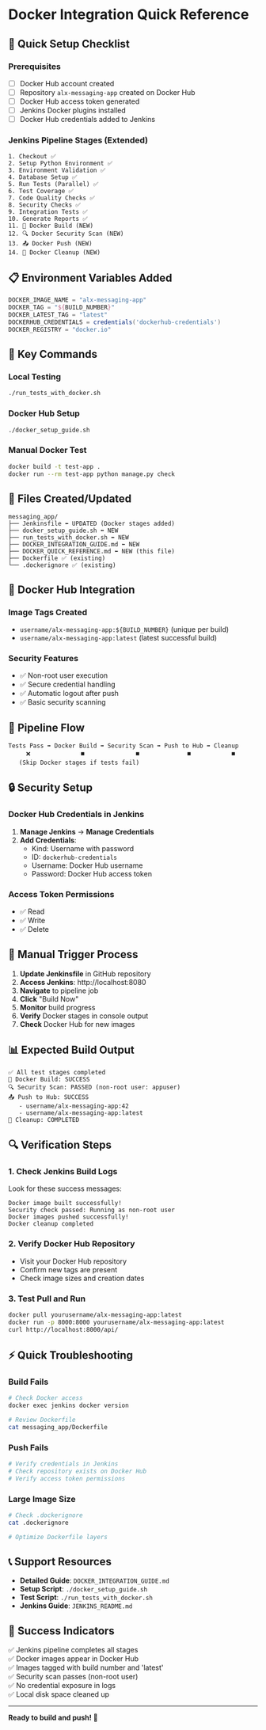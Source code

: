 # Docker Integration Quick Reference

## 🚀 Quick Setup Checklist

### Prerequisites

- [ ] Docker Hub account created
- [ ] Repository `alx-messaging-app` created on Docker Hub
- [ ] Docker Hub access token generated
- [ ] Jenkins Docker plugins installed
- [ ] Docker Hub credentials added to Jenkins

### Jenkins Pipeline Stages (Extended)

```
1. Checkout ✅
2. Setup Python Environment ✅
3. Environment Validation ✅
4. Database Setup ✅
5. Run Tests (Parallel) ✅
6. Test Coverage ✅
7. Code Quality Checks ✅
8. Security Checks ✅
9. Integration Tests ✅
10. Generate Reports ✅
11. 🐳 Docker Build (NEW)
12. 🔍 Docker Security Scan (NEW)
13. 📤 Docker Push (NEW)
14. 🧹 Docker Cleanup (NEW)
```

## 📋 Environment Variables Added

```groovy
DOCKER_IMAGE_NAME = "alx-messaging-app"
DOCKER_TAG = "${BUILD_NUMBER}"
DOCKER_LATEST_TAG = "latest"
DOCKERHUB_CREDENTIALS = credentials('dockerhub-credentials')
DOCKER_REGISTRY = "docker.io"
```

## 🔧 Key Commands

### Local Testing

```bash
./run_tests_with_docker.sh
```

### Docker Hub Setup

```bash
./docker_setup_guide.sh
```

### Manual Docker Test

```bash
docker build -t test-app .
docker run --rm test-app python manage.py check
```

## 📁 Files Created/Updated

```
messaging_app/
├── Jenkinsfile ⬅️ UPDATED (Docker stages added)
├── docker_setup_guide.sh ⬅️ NEW
├── run_tests_with_docker.sh ⬅️ NEW
├── DOCKER_INTEGRATION_GUIDE.md ⬅️ NEW
├── DOCKER_QUICK_REFERENCE.md ⬅️ NEW (this file)
├── Dockerfile ✅ (existing)
└── .dockerignore ✅ (existing)
```

## 🐳 Docker Hub Integration

### Image Tags Created

- `username/alx-messaging-app:${BUILD_NUMBER}` (unique per build)
- `username/alx-messaging-app:latest` (latest successful build)

### Security Features

- ✅ Non-root user execution
- ✅ Secure credential handling
- ✅ Automatic logout after push
- ✅ Basic security scanning

## 🎯 Pipeline Flow

```
Tests Pass ➡️ Docker Build ➡️ Security Scan ➡️ Push to Hub ➡️ Cleanup
     ❌              ⏹️              ⏹️             ⏹️           ⏹️
   (Skip Docker stages if tests fail)
```

## 🔒 Security Setup

### Docker Hub Credentials in Jenkins

1. **Manage Jenkins** → **Manage Credentials**
2. **Add Credentials**:
   - Kind: Username with password
   - ID: `dockerhub-credentials`
   - Username: Docker Hub username
   - Password: Docker Hub access token

### Access Token Permissions

- ✅ Read
- ✅ Write
- ✅ Delete

## 🚦 Manual Trigger Process

1. **Update Jenkinsfile** in GitHub repository
2. **Access Jenkins**: http://localhost:8080
3. **Navigate** to pipeline job
4. **Click** "Build Now"
5. **Monitor** build progress
6. **Verify** Docker stages in console output
7. **Check** Docker Hub for new images

## 📊 Expected Build Output

```
✅ All test stages completed
🐳 Docker Build: SUCCESS
🔍 Security Scan: PASSED (non-root user: appuser)
📤 Push to Hub: SUCCESS
   - username/alx-messaging-app:42
   - username/alx-messaging-app:latest
🧹 Cleanup: COMPLETED
```

## 🔍 Verification Steps

### 1. Check Jenkins Build Logs

Look for these success messages:

```
Docker image built successfully!
Security check passed: Running as non-root user
Docker images pushed successfully!
Docker cleanup completed
```

### 2. Verify Docker Hub Repository

- Visit your Docker Hub repository
- Confirm new tags are present
- Check image sizes and creation dates

### 3. Test Pull and Run

```bash
docker pull yourusername/alx-messaging-app:latest
docker run -p 8000:8000 yourusername/alx-messaging-app:latest
curl http://localhost:8000/api/
```

## ⚡ Quick Troubleshooting

### Build Fails

```bash
# Check Docker access
docker exec jenkins docker version

# Review Dockerfile
cat messaging_app/Dockerfile
```

### Push Fails

```bash
# Verify credentials in Jenkins
# Check repository exists on Docker Hub
# Verify access token permissions
```

### Large Image Size

```bash
# Check .dockerignore
cat .dockerignore

# Optimize Dockerfile layers
```

## 📞 Support Resources

- **Detailed Guide**: `DOCKER_INTEGRATION_GUIDE.md`
- **Setup Script**: `./docker_setup_guide.sh`
- **Test Script**: `./run_tests_with_docker.sh`
- **Jenkins Guide**: `JENKINS_README.md`

## 🎉 Success Indicators

✅ Jenkins pipeline completes all stages  
✅ Docker images appear in Docker Hub  
✅ Images tagged with build number and 'latest'  
✅ Security scan passes (non-root user)  
✅ No credential exposure in logs  
✅ Local disk space cleaned up

---

**Ready to build and push! 🚀**
